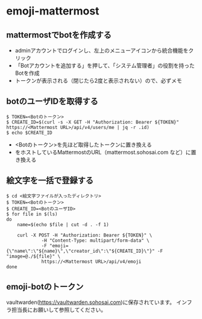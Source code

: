 # emoji-mattermost

## mattermostでbotを作成する
- adminアカウントでログインし、左上のメニューアイコンから統合機能をクリック
- 「Botアカウントを追加する」を押して、「システム管理者」の役割を持ったBotを作成
- トークンが表示される（閉じたら2度と表示されない）ので、必ずメモ

## botのユーザIDを取得する
```
$ TOKEN=<Botのトークン>
$ CREATE_ID=$(curl -s -X GET -H "Authorization: Bearer ${TOKEN}" https://<Mattermost URL>/api/v4/users/me | jq -r .id)
$ echo $CREATE_ID
```
- <Botのトークン>を先ほど取得したトークンに置き換える
- <Mattermost URL>をホストしているMattermostのURL（mattermost.sohosai.com など）に置き換える

## 絵文字を一括で登録する
```
$ cd <絵文字ファイルが入ったディレクトリ>
$ TOKEN=<Botのトークン>
$ CREATE_ID=<BotのユーザID>
$ for file in $(ls)
do
    name=$(echo $file | cut -d . -f 1)

    curl -X POST -H "Authorization: Bearer ${TOKEN}" \
             -H "Content-Type: multipart/form-data" \
             -F "emoji={\"name\":\"${name}\",\"creator_id\":\"${CREATE_ID}\"}" -F "image=@./${file}" \
             https://<Mattermost URL>/api/v4/emoji
done
```

## emoji-botのトークン
vaultwarden(https://vaultwarden.sohosai.com)に保存されています。
インフラ担当長にお願いして参照してください。